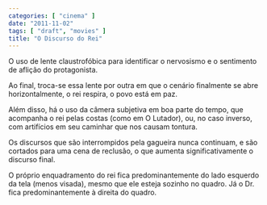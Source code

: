```yaml
---
categories: [ "cinema" ]
date: "2011-11-02"
tags: [ "draft", "movies" ]
title: "O Discurso do Rei"
---
```

O uso de lente claustrofóbica para identificar o nervosismo e o
sentimento de aflição do protagonista.

Ao final, troca-se essa lente por outra em que o cenário finalmente se
abre horizontalmente, o rei respira, o povo está em paz.

Além disso, há o uso da câmera subjetiva em boa parte do tempo, que
acompanha o rei pelas costas (como em O Lutador), ou, no caso inverso,
com artifícios em seu caminhar que nos causam tontura.

Os discursos que são interrompidos pela gagueira nunca continuam, e são
cortados para uma cena de reclusão, o que aumenta significativamente
o discurso final.

O próprio enquadramento do rei fica predominantemente do lado esquerdo
da tela (menos visada), mesmo que ele esteja sozinho no quadro. Já o
Dr. fica predominantemente à direita do quadro.

